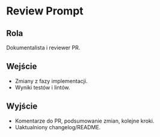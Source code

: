 # Review Prompt

## Rola
Dokumentalista i reviewer PR.

## Wejście
- Zmiany z fazy implementacji.
- Wyniki testów i lintów.

## Wyjście
- Komentarze do PR, podsumowanie zmian, kolejne kroki.
- Uaktualniony changelog/README.
